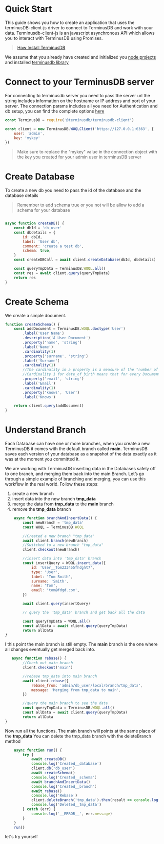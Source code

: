 # Quick Start

This guide shows you how to create an application that uses the terminusDB-client-js driver to connect to TerminusDB and work with your data.
Terminusdb-client-js is an javascript asynchronous API which allows you to interact with TerminusDB using Promises.

>[How Install TerminusDB](https://terminusdb.com/docs/terminusdb/#/README?id=getting-started) 


We assume that you already have created and initialized you [node projects](https://docs.npmjs.com/downloading-and-installing-node-js-and-npm) and installed [terminusdb library](https://terminusdb.com/docs/terminusdb/#/Install/JS_INSTALL)

# Connect to your TerminusDB server

For connecting to terminusdb server you need to pass the server url the string includes information on the hostname or IP address and port of your server. The connection params includes all you need for Authentication and db setup, you can find the complete options [here](https://terminusdb.github.io/terminusdb-client-js/#/) 

```js
const TerminusDB = require('@terminusdb/terminusdb-client')

const client = new TerminusDB.WOQLClient('https://127.0.0.1:6363', {
    user: 'admin',
    key: 'mykey'
})
```

> Make sure to replace the "mykey" value in the connection object with the key you created for your admin user in terminusDB server

# Create Database
To create a new db you need to pass the id of the database and the database details

> Remember to add schema true or you not will be allow to add a schema for your database

```js

async function createDB() {
    const dbId = 'db_user'
    const dbdetails = {
        id: dbId,
        label: 'User db',
        comment: 'create a test db',
        schema: true,
    }
    const createDBCall = await client.createDatabase(dbId, dbdetails)

    const queryTmpData = TerminusDB.WOQL.all()
    const res = await client.query(queryTmpData)
    return res
}

```

# Create Schema
We create a simple document.

```js
function createSchema() {
    const addDocument = TerminusDB.WOQL.doctype('User')
        .label('User Name')
        .description('A User Document')
        .property('name', 'string')
        .label('Name')
        .cardinality(1)
        .property('surname', 'string')
        .label('Surname')
        .cardinality(1)
        //The cardinality in a property is a measure of the "number of values" for this property in a Document instance.
        //Cardinality 1 for date_of_birth means that for every Document Person you have insert one date_of_birth value (mandatory property)
        .property('email', 'string')
        .label('Email')
        .cardinality(1)
        .property('knows', 'User')
        .label('Knows')

    return client.query(addDocument)
}
```

# Understand Branch
Each Database can have one or more branches, when you create a new TerminusDB it comes with the default branch called **main**. TerminusDB saves each version of your database as a snapshot of the data exactly as it was at the moment you committed it. 

We are working with TerminusDB inserting data in the Databases safely off to one branch, and merging them back into the main Branch.
Let’s go through a simple example of branching and merging, you can use this workflow in the real world. Follow these steps:

1. create a new branch
2. insert data into the new branch **tmp_data**
3. merge the data from **tmp_data** to the **main** branch
4. remove the **tmp_data** branch

```js
    async function branchAndInsertData() {
        const newBranch = 'tmp_data'
        const WOQL = TerminusDB.WOQL

        //Created a new branch "tmp_data"
        await client.branch(newBranch)
        //Switched to a new branch "tmp_data"
        client.checkout(newBranch)

        //insert data into 'tmp_data' branch
        const insertQuery = WOQL.insert_data({
            id: 'User__Tom233455fhdght7',
            type: 'User',
            label: 'Tom Smith',
            surname: 'Smith',
            name: 'Tom',
            email: 'tom@fdgd.com',
        })

        await client.query(insertQuery)

        // query the 'tmp_data' branch and get back all the data

        const queryTmpData = WOQL.all()
        const allData = await client.query(queryTmpData)
        return allData
}

```

I this point the main branch is still empty. The **main** branch is the one where all changes eventually get merged back into.

```js
   async function rebase() {
        //Check out main branch
        client.checkout('main')

        //rebase tmp_data into main branch
        await client.rebase({
            rebase_from: 'admin/db_user/local/branch/tmp_data',
            message: 'Merging from tmp_data to main',
        })

        //query the main branch to see the data
        const queryTmpData = TerminusDB.WOQL.all()
        const allData = await client.query(queryTmpData)
        return allData
}
```
Now run all the functions. The main branch will points at the same place of the **tmp_data**
You can delete the tmp_data branch with the deleteBranch method

```js
    async function run() {
        try {
            await createDB()
            console.log('Created__database')
            client.db('db_user')
            await createSchema()
            console.log('Created__schema')
            await branchAndInsertData()
            console.log('Created__branch')
            await rebase()
            console.log('Rebase')
            client.deleteBranch('tmp_data').then(result => console.log(result))
            console.log('Deleted__tmp_data')
        } catch (err) {
            console.log('__ERROR__', err.message)
        }
    }
    run()
```
let's try yourself

